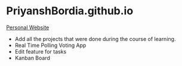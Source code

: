 # PriyanshBordia.github.io

[Personal Website](https://PriyanshBordia.github.io)

- Add all the projects that were done during the course of learning.
- Real Time Polling Voting App
- Edit feature for tasks
- Kanban Board
